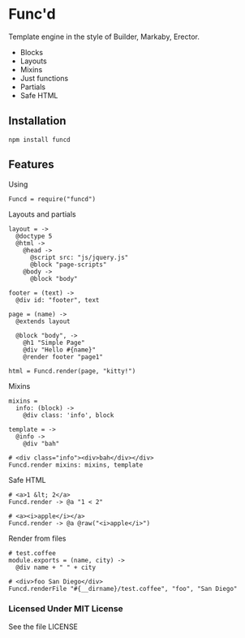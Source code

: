 # Func'd

Template engine in the style of Builder, Markaby, Erector.

* Blocks
* Layouts
* Mixins
* Just functions
* Partials
* Safe HTML

## Installation

    npm install funcd

## Features

Using

    Funcd = require("funcd")

Layouts and partials

    layout = ->
      @doctype 5
      @html ->
        @head ->
          @script src: "js/jquery.js"
          @block "page-scripts"
        @body ->
          @block "body"

    footer = (text) ->
      @div id: "footer", text

    page = (name) ->
      @extends layout

      @block "body", ->
        @h1 "Simple Page"
        @div "Hello #{name}"
        @render footer "page1"

    html = Funcd.render(page, "kitty!")


Mixins

    mixins =
      info: (block) ->
        @div class: 'info', block

    template = ->
      @info ->
        @div "bah"

    # <div class="info"><div>bah</div></div>
    Funcd.render mixins: mixins, template


Safe HTML

    # <a>1 &lt; 2</a>
    Funcd.render -> @a "1 < 2"

    # <a><i>apple</i></a>
    Funcd.render -> @a @raw("<i>apple</i>")


Render from files

    # test.coffee
    module.exports = (name, city) ->
      @div name + " " + city

    # <div>foo San Diego</div>
    Funcd.renderFile "#{__dirname}/test.coffee", "foo", "San Diego"

### Licensed Under MIT License

See the file LICENSE 
